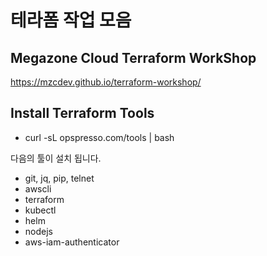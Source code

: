 # 테라폼 작업 모음

## Megazone Cloud Terraform WorkShop
https://mzcdev.github.io/terraform-workshop/

## Install Terraform Tools

* curl -sL opspresso.com/tools | bash

다음의 툴이 설치 됩니다.
 - git, jq, pip, telnet
 - awscli
 - terraform
 - kubectl
 - helm
 - nodejs
 - aws-iam-authenticator
